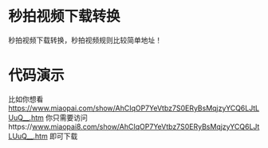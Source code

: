 # 秒拍视频下载转换
秒拍视频下载转换，秒拍视频规则比较简单地址！
# 代码演示
比如你想看 https://www.miaopai.com/show/AhCIqOP7YeVtbz7S0ERyBsMqjzyYCQ6LJtLUuQ__.htm
你只需要访问https://www.miaopai8.com/show/AhCIqOP7YeVtbz7S0ERyBsMqjzyYCQ6LJtLUuQ__.htm 即可下载
